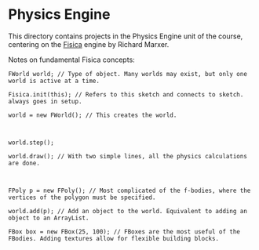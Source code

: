 # Physics Engine

This directory contains projects in the Physics Engine unit of the course, centering on the [Fisica](http://www.ricardmarxer.com/fisica) engine by Richard Marxer.

Notes on fundamental Fisica concepts:

    FWorld world; // Type of object. Many worlds may exist, but only one world is active at a time.
  
    Fisica.init(this); // Refers to this sketch and connects to sketch. always goes in setup.
  
    world = new FWorld(); // This creates the world.
  
  
  
    world.step();
  
    world.draw(); // With two simple lines, all the physics calculations are done.
  
  
  
    FPoly p = new FPoly(); // Most complicated of the f-bodies, where the vertices of the polygon must be specified.
  
    world.add(p); // Add an object to the world. Equivalent to adding an object to an ArrayList.
  
    FBox box = new FBox(25, 100); // FBoxes are the most useful of the FBodies. Adding textures allow for flexible building blocks.
